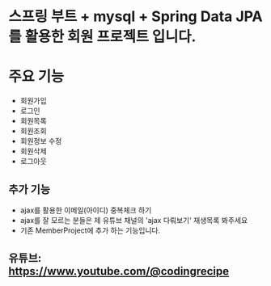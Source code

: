# 스프링 부트 + mysql + Spring Data JPA를 활용한 회원 프로젝트 입니다.

# 주요 기능

- 회원가입
- 로그인
- 회원목록
- 회원조회
- 회원정보 수정
- 회원삭제
- 로그아웃

## 추가 기능

- ajax를 활용한 이메일(아이디) 중복체크 하기 
- ajax를 잘 모르는 분들은 제 유튜브 채널의 'ajax 다뤄보기' 재생목록 봐주세요
- 기존 MemberProject에 추가 하는 기능입니다. 

## 유튜브: https://www.youtube.com/@codingrecipe
